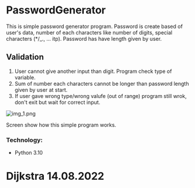 # PasswordGenerator 
This is simple password generator program.
Password is create based of user's data, number of each characters like number of digits, special characters (*/_., ... itp).
Password has have length given by user.

## Validation
1. User cannot give another input than digit. Program check type of variable.
2. Sum of number each characters cannot be longer than password length given by user at start.
3. If user gave wrong type/wrong valufe (out of range) program still wrok, don't exit but wait for correct input.
   
![img_1.png](venv/img_1.png)

Screen show how this simple program works.
### Technology:
* Python 3.10

# Dijkstra 14.08.2022

